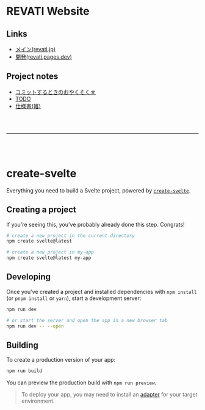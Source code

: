 # REVATI Website

## Links

- [メイン(revati.jp)](https://revati.jp)
- [開発(revati.pages.dev)](https://revati.pages.dev)

## Project notes

- [コミットするときのおやくそく☆](./CONTRIBUTING.md)
- [TODO](./TODO.md)
- [仕様書(雑)](./SPECIFICATION.md)

<br /><br />

---

<br /><br />

# create-svelte

Everything you need to build a Svelte project, powered by [`create-svelte`](https://github.com/sveltejs/kit/tree/master/packages/create-svelte).

## Creating a project

If you're seeing this, you've probably already done this step. Congrats!

```bash
# create a new project in the current directory
npm create svelte@latest

# create a new project in my-app
npm create svelte@latest my-app
```

## Developing

Once you've created a project and installed dependencies with `npm install` (or `pnpm install` or `yarn`), start a development server:

```bash
npm run dev

# or start the server and open the app in a new browser tab
npm run dev -- --open
```

## Building

To create a production version of your app:

```bash
npm run build
```

You can preview the production build with `npm run preview`.

> To deploy your app, you may need to install an [adapter](https://kit.svelte.dev/docs/adapters) for your target environment.
